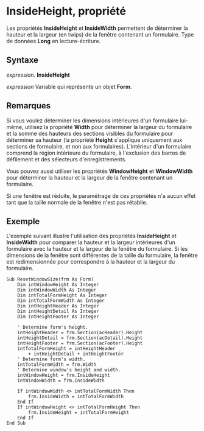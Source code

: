 
# InsideHeight, propriété

Les propriétés  **InsideHeight** et **InsideWidth** permettent de déterminer la hauteur et la largeur (en twips) de la fenêtre contenant un formulaire. Type de données **Long** en lecture-écriture.


## Syntaxe

 _expression_. **InsideHeight**

 _expression_ Variable qui représente un objet **Form**.


## Remarques

Si vous voulez déterminer les dimensions intérieures d'un formulaire lui-même, utilisez la propriété  **Width** pour déterminer la largeur du formulaire et la somme des hauteurs des sections visibles du formulaire pour déterminer sa hauteur (la propriété **Height** s'applique uniquement aux sections de formulaire, et non aux formulaires). L'intérieur d'un formulaire comprend la région intérieure du formulaire, à l'exclusion des barres de défilement et des sélecteurs d'enregistrements.

Vous pouvez aussi utiliser les propriétés  **WindowHeight** et **WindowWidth** pour déterminer la hauteur et la largeur de la fenêtre contenant un formulaire.

Si une fenêtre est réduite, le paramétrage de ces propriétés n'a aucun effet tant que la taille normale de la fenêtre n'est pas rétablie.


## Exemple

L'exemple suivant illustre l'utilisation des propriétés  **InsideHeight** et **InsideWidth** pour comparer la hauteur et la largeur intérieures d'un formulaire avec la hauteur et la largeur de la fenêtre du formulaire. Si les dimensions de la fenêtre sont différentes de la taille du formulaire, la fenêtre est redimensionnée pour correspondre à la hauteur et la largeur du formulaire.


```
Sub ResetWindowSize(frm As Form)
    Dim intWindowHeight As Integer
    Dim intWindowWidth As Integer
    Dim intTotalFormHeight As Integer
    Dim intTotalFormWidth As Integer
    Dim intHeightHeader As Integer
    Dim intHeightDetail As Integer
    Dim intHeightFooter As Integer

    ' Determine form's height.
    intHeightHeader = frm.Section(acHeader).Height
    intHeightDetail = frm.Section(acDetail).Height
    intHeightFooter = frm.Section(acFooter).Height
    intTotalFormHeight = intHeightHeader _
        + intHeightDetail + intHeightFooter
    ' Determine form's width.
    intTotalFormWidth = frm.Width
    ' Determine window's height and width.
    intWindowHeight = frm.InsideHeight
    intWindowWidth = frm.InsideWidth

    If intWindowWidth <> intTotalFormWidth Then
        frm.InsideWidth = intTotalFormWidth
    End If
    If intWindowHeight <> intTotalFormHeight Then
        frm.InsideHeight = intTotalFormHeight
    End If
End Sub
```

